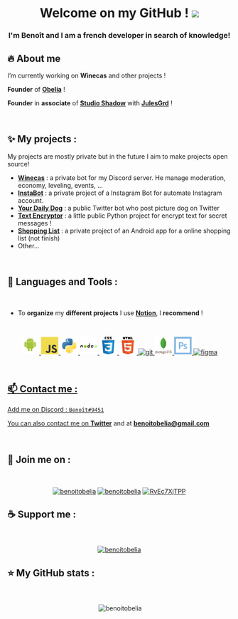 <h1 align="center">Welcome on my GitHub ! <img src="https://raw.githubusercontent.com/BenoitObelia/BenoitObelia/main/wave.gif" width="30px"></h1>
<h3 align="center">I'm Benoît and I am a french developer in search of knowledge!</h3>

## 🔥 About me

I’m currently working on **Winecas** and other projects !

**Founder** of [**Obelia**](https://discord.gg/RvEc7XjTPP) !

**Founder** in **associate** of [**Studio Shadow**](https://github.com/Studio-Shadow) with [**JulesGrd**](https://github.com/JulesGrd) !

</br>

## ✨ My projects :

My projects are mostly private but in the future I aim to make projects open source!

- [**Winecas**](https://discord.gg/RvEc7XjTPP) : a private bot for my Discord server. He manage moderation, economy, leveling, events, ...
- [**InstaBot**](https://github.com/Studio-Shadow) : a private project of a Instagram Bot for automate Instagram account.
- [**Your Daily Dog**](https://github.com/BenoitObelia/Twitter-Dog-Bot) : a public Twitter bot who post picture dog on Twitter
- [**Text Encryptor**](https://github.com/BenoitObelia/Text-Encryptor) : a little public Python project for encrypt text for secret messages !
- [**Shopping List**](https://github.com/BenoitObelia/) : a private project of an Android app for a online shopping list (not finish)
- Other...

</br>

## 🔧 Languages and Tools :

</br>

- To **organize** my **different projects** I use [**Notion**](https://notion.so), I **recommend** !

</br>

<p align="center">
<a href="https://developer.android.com" target="_blank"> <img src="https://raw.githubusercontent.com/devicons/devicon/master/icons/android/android-original-wordmark.svg" alt="android" width="40" height="40"/> <a href="https://developer.mozilla.org/en-US/docs/Web/JavaScript" target="_blank"> <img src="https://raw.githubusercontent.com/devicons/devicon/master/icons/javascript/javascript-original.svg" alt="javascript" width="40" height="40"/> <a href="https://www.python.org" target="_blank"> <img src="https://raw.githubusercontent.com/devicons/devicon/master/icons/python/python-original.svg" alt="python" width="40" height="40"/> <a href="https://nodejs.org" target="_blank"> <img src="https://raw.githubusercontent.com/devicons/devicon/master/icons/nodejs/nodejs-original-wordmark.svg" alt="nodejs" width="40" height="40"/> <a href="https://www.w3schools.com/css/" target="_blank"> <img src="https://raw.githubusercontent.com/devicons/devicon/master/icons/css3/css3-original-wordmark.svg" alt="css3" width="40" height="40"/> </a> <a href="https://www.w3.org/html/" target="_blank"> <img src="https://raw.githubusercontent.com/devicons/devicon/master/icons/html5/html5-original-wordmark.svg" alt="html5" width="40" height="40"/> <a href="https://git-scm.com/" target="_blank"> <img src="https://www.vectorlogo.zone/logos/git-scm/git-scm-icon.svg" alt="git" width="40" height="40"/> <a href="https://www.mongodb.com/" target="_blank"> <img src="https://raw.githubusercontent.com/devicons/devicon/master/icons/mongodb/mongodb-original-wordmark.svg" alt="mongodb" width="40" height="40"/> <img src="https://raw.githubusercontent.com/devicons/devicon/master/icons/photoshop/photoshop-line.svg" alt="photoshop" width="40" height="40"/> <a href="https://www.figma.com/" target="_blank"> <img src="https://www.vectorlogo.zone/logos/figma/figma-icon.svg" alt="figma" width="40" height="40"/> <a href="https://www.photoshop.com/en" target="_blank">
</p>
  
</br>

## 📫 Contact me :

Add me on Discord : `Benoît#9451`

You can also contact me on [**Twitter**](https://twitter.com/BenoitObelia) and at **benoitobelia@gmail.com**


</br>

## 🎀 Join me on :
  
</br>

<p align="center">
<a href="https://twitter.com/benoitobelia" target="blank"><img align="center" src="https://raw.githubusercontent.com/rahuldkjain/github-profile-readme-generator/master/src/images/icons/Social/twitter.svg" alt="benoitobelia" height="30" width="40" /></a>
<a href="https://instagram.com/benoitobelia" target="blank"><img align="center" src="https://raw.githubusercontent.com/rahuldkjain/github-profile-readme-generator/master/src/images/icons/Social/instagram.svg" alt="benoitobelia" height="30" width="40" /></a>
<a href="https://discord.gg/RvEc7XjTPP" target="blank"><img align="center" src="https://raw.githubusercontent.com/rahuldkjain/github-profile-readme-generator/master/src/images/icons/Social/discord.svg" alt="RvEc7XjTPP" height="30" width="40" /></a>
</p>

## ☕ Support me :

</br>

<p align="center"><a href="https://www.buymeacoffee.com/benoitobelia"> <img align="center" src="https://cdn.buymeacoffee.com/buttons/v2/default-yellow.png" height="50" width="210" alt="benoitobelia" /></a></p>


## ⭐ My GitHub stats :

</br>

<p align="center">&nbsp;<img align="center" src="https://github-readme-stats.vercel.app/api?username=benoitobelia&show_icons=true&locale=en" alt="benoitobelia" /></p>

